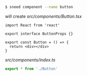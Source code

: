 ```sh
$ sneed component --name button
```

will create _src/components/Button.tsx_

```tsx
import React from 'react'

export interface ButtonProps {}

export const Button = () => {
  return <div></div>
}
```

_src/components/index.ts_

```ts
export * from './Button'
```
